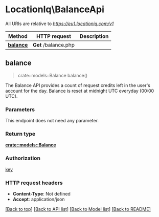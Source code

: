 # LocationIq\BalanceApi

All URIs are relative to *https://eu1.locationiq.com/v1*

Method | HTTP request | Description
------------- | ------------- | -------------
[**balance**](BalanceApi.md#balance) | **Get** /balance.php | 



## balance

> crate::models::Balance balance()


The Balance API provides a count of request credits left in the user's account for the day. Balance is reset at midnight UTC everyday (00:00 UTC).

### Parameters

This endpoint does not need any parameter.

### Return type

[**crate::models::Balance**](balance.md)

### Authorization

[key](../README.md#key)

### HTTP request headers

- **Content-Type**: Not defined
- **Accept**: application/json

[[Back to top]](#) [[Back to API list]](../README.md#documentation-for-api-endpoints) [[Back to Model list]](../README.md#documentation-for-models) [[Back to README]](../README.md)

